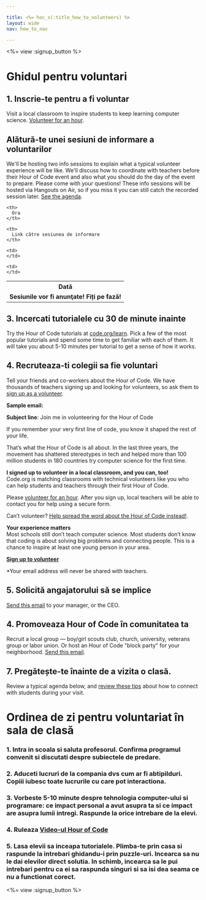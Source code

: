 ```yaml
---

title: <%= hoc_s(:title_how_to_volunteers) %>
layout: wide
nav: how_to_nav

---
```


<%= view :signup_button %>

# Ghidul pentru voluntari

## 1. Inscrie-te pentru a fi voluntar

Visit a local classroom to inspire students to keep learning computer science. [Volunteer for an hour](https://code.org/volunteer/engineer).

## Alătură-te unei sesiuni de informare a voluntarilor

We'll be hosting two info sessions to explain what a typical volunteer experience will be like. We'll discuss how to coordinate with teachers before their Hour of Code event and also what you should do the day of the event to prepare. Please come with your questions! These info sessions will be hosted via Hangouts on Air, so if you miss it you can still catch the recorded session later. [See the agenda](https://docs.google.com/document/d/1y2PjgICSEnYGTD7MT1mvLS6RvA9BJDG4zWheD0ZFIUo/edit?usp=sharing).

<table>
  <tr>
    <th>
      Dată
    </th>
    
    <th>
      Ora
    </th>
    
    <th>
      Link către sesiunea de informare
    </th>
  </tr>
  
  <tr>
    <td>
      <strong>Sesiunile vor fi anunţate! Fiți pe fază!</strong>
    </td>
    
    <td>
    </td>
    
    <td>
    </td>
  </tr>
</table>

## 3. Incercati tutorialele cu 30 de minute inainte

Try the Hour of Code tutorials at [code.org/learn](https://code.org/learn). Pick a few of the most popular tutorials and spend some time to get familiar with each of them. It will take you about 5-10 minutes per tutorial to get a sense of how it works.

## 4. Recruteaza-ti colegii sa fie voluntari

Tell your friends and co-workers about the Hour of Code. We have thousands of teachers signing up and looking for volunteers, so ask them to [sign up as a volunteer](https://code.org/volunteer).

**Sample email:**

**Subject line**: Join me in volunteering for the Hour of Code

If you remember your very first line of code, you know it shaped the rest of your life.

That’s what the Hour of Code is all about. In the last three years, the movement has shattered stereotypes in tech and helped more than 100 million students in 180 countries try computer science for the first time.

**I signed up to volunteer in a local classroom, and you can, too!**   
Code.org is matching classrooms with technical volunteers like you who can help students and teachers through their first Hour of Code.

Please [volunteer for an hour](https://code.org/volunteer/engineer). After you sign up, local teachers will be able to contact you for help using a secure form.

Can’t volunteer? [Help spread the word about the Hour of Code instead!](https://hourofcode.com/promote).

**Your experience matters**  
Most schools still don’t teach computer science. Most students don’t know that coding is about solving big problems and connecting people. This is a chance to inspire at least one young person in your area.

**[Sign up to volunteer](https://code.org/volunteer/engineer)**

*Your email address will never be shared with teachers.

## 5. Solicită angajatorului să se implice

[Send this email](https://hourofcode.com/promote/resources#email) to your manager, or the CEO.

## 4. Promoveaza Hour of Code în comunitatea ta

Recruit a local group — boy/girl scouts club, church, university, veterans group or labor union. Or host an Hour of Code "block party" for your neighborhood. [Send this email](https://hourofcode.com/promote/resources#email).

## 7. Pregătește-te înainte de a vizita o clasă.

Review a typical agenda below, and [review these tips](https://code.org/files/CSTT_Volunteers.pdf) about how to connect with students during your visit.

# Ordinea de zi pentru voluntariat în sala de clasă

### 1. Intra in scoala si saluta profesorul. Confirma programul convenit si discutati despre subiectele de predare.

### 2. Aduceti lucruri de la compania dvs cum ar fi abtipilduri. Copiii iubesc toate lucrurile cu care pot interactiona.

### 3. Vorbeste 5-10 minute despre tehnologia computer-ului si programare: ce impact personal a avut asupra ta si ce impact are asupra lumii intregi. Raspunde la orice intrebare de la elevi.

### 4. Ruleaza [Video-ul Hour of Code](https://www.youtube.com/watch?v=2DxWIxec6yo)

### 5. Lasa elevii sa inceapa tutorialele. Plimba-te prin casa si raspunde la intrebari ghidandu-i prin puzzle-uri. Incearca sa nu le dai elevilor direct solutia. In schimb, incearca sa le pui intrebari pentru ca ei sa raspunda singuri si sa isi dea seama ce nu a functionat corect.

<%= view :signup_button %>